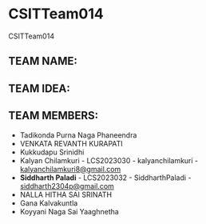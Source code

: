 # CSITTeam014
CSITTeam014

## TEAM NAME:

## TEAM IDEA:

## TEAM MEMBERS:

+ Tadikonda Purna Naga Phaneendra
+ VENKATA REVANTH KURAPATI 
+ Kukkudapu Srinidhi
+ Kalyan Chilamkuri - LCS2023030 - kalyanchilamkuri - kalyanchilamkuri8@gmail.com
+ **Siddharth Paladi** -  LCS2023032 -  SiddharthPaladi -  siddharth2304p@gmail.com
+ NALLA HITHA SAI SRINATH
+ Gana Kalvakuntla
+ Koyyani Naga Sai Yaaghnetha
